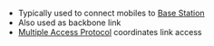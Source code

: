 - Typically used to connect mobiles to [Base Station](Wireless/Wi-Fi/802.11%20LAN%20Architecture/Base%20Station.md)
- Also used as backbone link
- [Multiple Access Protocol](OSI%20layers/Link%20Layer/Multi-Access%20Protocol.md) coordinates link access
